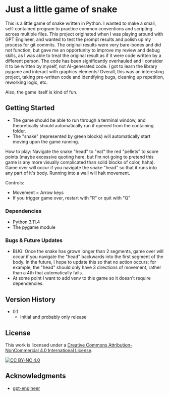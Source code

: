 # Just a little game of snake

This is a little game of snake written in Python. I wanted to make a small, self-contained program to practice common conventions and scripting across multiple files. This project originated when I was playing around with GPT Engineer, and wanted to test the prompt results and polish up my process for git commits. The original results were very bare-bones and did not function, but gave me an opportunity to improve my review and debug skills, as I was able to treat the original result as if it were code written by a different person. The code has been significantly overhauled and I consider it to be written by myself, not AI-generated code. I got to learn the library pygame and interact with graphics elements! Overall, this was an interesting project, taking pre-written code and identifying bugs, cleaning up repetition, reworking logic, etc. 

Also, the game itself is kind of fun.

## Getting Started
* The game should be able to run through a terminal window, and theoretically should automatically run if opened from the containing folder. 
* The "snake" (represented by green blocks) will automatically start moving upon the game running.

How to play:
Navigate the snake "head" to "eat" the red "pellets" to score points (maybe excessive quoting here, but I'm not going to pretend this game is any more visually complicated than solid blocks of color, haha). Game over will occur if you navigate the snake "head" so that it runs into any part of it's body. Running into a wall will halt movement.

Controls:
* Movement = Arrow keys
* If you trigger game over, restart with "R" or quit with "Q"


### Dependencies

* Python 3.11.4
* The pygame module

### Bugs & Future Updates

* BUG: Once the snake has grown longer than 2 segments, game over will occur if you navigate the "head" backwards into the first segment of the body. In the future, I hope to update this so that no action occurs; for example, the "head" should only have 3 directions of movement, rather than a 4th that automatically fails.
* At some point I want to add venv to this game so it doesn't require dependencies.

## Version History

* 0.1
    * Initial and probably only release

## License

This work is licensed under a
[Creative Commons Attribution-NonCommercial 4.0 International License][cc-by-nc].

[![CC BY-NC 4.0][cc-by-nc-image]][cc-by-nc]

[cc-by-nc]: https://creativecommons.org/licenses/by-nc/4.0/
[cc-by-nc-image]: https://licensebuttons.net/l/by-nc/4.0/88x31.png
[cc-by-nc-shield]: https://img.shields.io/badge/License-CC%20BY--NC%204.0-lightgrey.svg

## Acknowledgments

* [gpt-engineer](https://github.com/AntonOsika/gpt-engineer)
